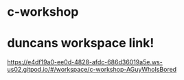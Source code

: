 # c-workshop

# duncans workspace link!
https://e4df19a0-ee0d-4828-afdc-686d36019a5e.ws-us02.gitpod.io/#/workspace/c-workshop-AGuyWhoIsBored